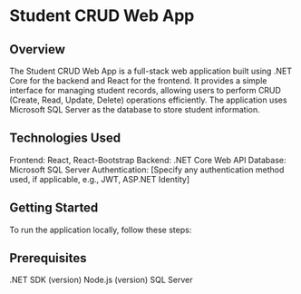 # Student CRUD Web App

## Overview
The Student CRUD Web App is a full-stack web application built using .NET Core for the backend and React for the frontend. It provides a simple interface for managing student records, allowing users to perform CRUD (Create, Read, Update, Delete) operations efficiently. The application uses Microsoft SQL Server as the database to store student information.

## Technologies Used
Frontend: React, React-Bootstrap
Backend: .NET Core Web API
Database: Microsoft SQL Server
Authentication: [Specify any authentication method used, if applicable, e.g., JWT, ASP.NET Identity]

## Getting Started
To run the application locally, follow these steps:

## Prerequisites
.NET SDK (version)
Node.js (version)
SQL Server
